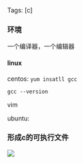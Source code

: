 Tags: [c]

### 环境

一个编译器，一个编辑器

#### linux

centos: `yum insatll gcc`

`gcc --version`

vim

ubuntu:





### 形成c的可执行文件

![](http://ovolonhm1.bkt.clouddn.com/%E5%88%9B%E5%BB%BAc%E7%A8%8B%E5%BA%8F%E7%9A%84%E8%BF%87%E7%A8%8B.png)

